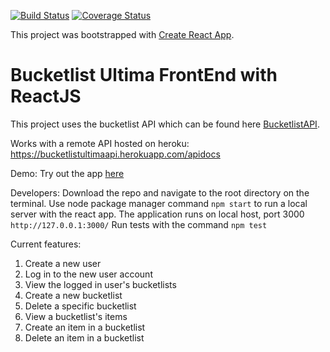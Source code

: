 [![Build Status](https://travis-ci.org/AnthonyGW/Bucketlist-FrontEnd.svg?branch=development)](https://travis-ci.org/AnthonyGW/Bucketlist-FrontEnd) [![Coverage Status](https://coveralls.io/repos/github/AnthonyGW/Bucketlist-FrontEnd/badge.svg?branch=development)](https://coveralls.io/github/AnthonyGW/Bucketlist-FrontEnd?branch=development)

This project was bootstrapped with [Create React App](https://github.com/facebookincubator/create-react-app).

# Bucketlist Ultima FrontEnd with ReactJS
This project uses the bucketlist API which can be found here [BucketlistAPI](https://github.com/AnthonyGW/Bootcamp-XX-Flask-API).

Works with a remote API hosted on heroku: <https://bucketlistultimaapi.herokuapp.com/apidocs>

Demo:
Try out the app [here](https://bucketlistultima.herokuapp.com)

Developers:
Download the repo and navigate to the root directory on the terminal.
Use node package manager command `npm start` to run a local server with the react app.
The application runs on local host, port 3000 `http://127.0.0.1:3000/`
Run tests with the command `npm test`

Current features:
1. Create a new user
2. Log in to the new user account
3. View the logged in user's bucketlists
4. Create a new bucketlist
5. Delete a specific bucketlist
6. View a bucketlist's items
7. Create an item in a bucketlist
8. Delete an item in a bucketlist